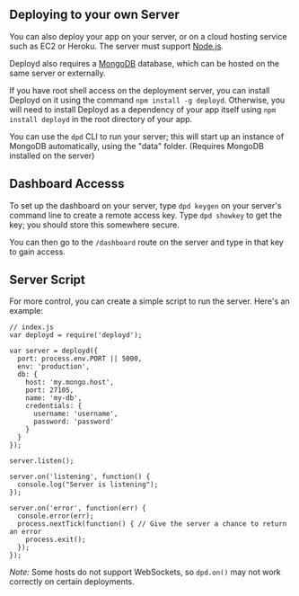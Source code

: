 <!--{
  title: 'Deploying to your own Server',
  tags: ['guide', 'deploy', 'hosting']
}-->

## Deploying to your own Server

You can also deploy your app on your server, or on a cloud hosting service such as EC2 or Heroku. The server must support [Node.js](http://nodejs.org/). 

Deployd also requires a [MongoDB](http://www.mongodb.org/) database, which can be hosted on the same server or externally. 

If you have root shell access on the deployment server, you can install Deployd on it using the command `npm install -g deployd`. 
Otherwise, you will need to install Deployd as a dependency of your app itself using `npm install deployd` in the root directory of your app.

You can use the `dpd` CLI to run your server; this will start up an instance of MongoDB automatically, using the "data" folder. (Requires MongoDB installed on the server)

## Dashboard Accesss

To set up the dashboard on your server, type `dpd keygen` on your server's command line to create a remote access key. Type `dpd showkey` to get the key; you should store this somewhere secure.

You can then go to the `/dashboard` route on the server and type in that key to gain access.

## Server Script

For more control, you can create a simple script to run the server. Here's an example:

    // index.js
    var deployd = require('deployd');

    var server = deployd({
      port: process.env.PORT || 5000,
      env: 'production',
      db: {
        host: 'my.mongo.host',
        port: 27105,
        name: 'my-db',
        credentials: {
          username: 'username',
          password: 'password'
        }
      }
    });

    server.listen();

    server.on('listening', function() {
      console.log("Server is listening");
    });

    server.on('error', function(err) {
      console.error(err);
      process.nextTick(function() { // Give the server a chance to return an error
        process.exit();
      });
    });

*Note:* Some hosts do not support WebSockets, so `dpd.on()` may not work correctly on certain deployments.
